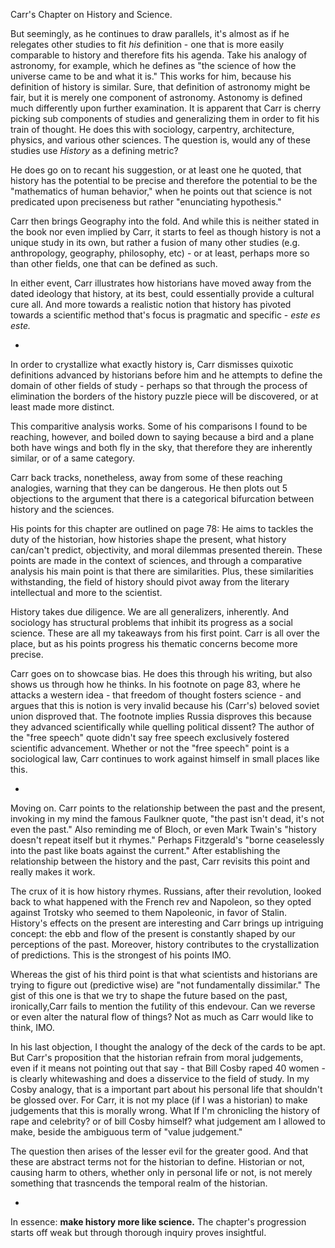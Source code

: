 Carr's Chapter on History and Science. 

But seemingly, as he continues to draw parallels, it's almost as if he relegates other studies to fit *his* definition - one that is more easily comparable to history and therefore fits his agenda. Take his analogy of astronomy, for example, which he defines as "the science of how the universe came to be and what it is." This works for him, because his definition of history is similar. Sure, that definition of astronomy might be fair, but it is merely one component of astronomy. Astonomy is defined much differently upon further examination. It is apparent that Carr is cherry picking sub components of studies and generalizing them in order to fit his train of thought. He does this with sociology, carpentry, architecture, physics, and various other sciences. The question is, would any of these studies use *History* as a defining metric? 

He does go on to recant his suggestion, or at least one he quoted, that history has the potential to be precise and therefore the potential to be the "mathematics of human behavior," when he points out that science is not predicated upon preciseness but rather "enunciating hypothesis."

Carr then brings Geography into the fold. And while this is neither stated in the book nor even implied by Carr, it starts to feel as though history is not a unique study in its own, but rather a fusion of many other studies (e.g. anthropology, geography, philosophy, etc) - or at least, perhaps more so than other fields, one that can be defined as such.

In either event, Carr illustrates how historians have moved away from the dated ideology that history, at its best, could essentially provide a cultural cure all. And more towards a realistic notion that history has pivoted towards a scientific method that's focus is pragmatic and specific - *este es este.* 

- 

In order to crystallize what exactly history is, Carr dismisses quixotic definitions advanced by historians before him and he attempts to define the domain of other fields of study - perhaps so that through the process of elimination the borders of the history puzzle piece will be discovered, or at least made more distinct.  

This comparitive analysis works. Some of his comparisons I found to be reaching, however, and boiled down to saying because a bird and a plane both have wings and both fly in the sky, that therefore they are inherently similar, or of a same category. 

Carr back tracks, nonetheless, away from some of these reaching analogies, warning that they can be dangerous. He then plots out 5 objections to the argument that there is a categorical bifurcation between history and the sciences. 

His points for this chapter are outlined on page 78: He aims to tackles the duty of the historian, how histories shape the present, what history can/can't predict, objectivity, and moral dilemmas presented therein. These points are made in the context of sciences, and through a comparative analysis his main point is that there are similarities. Plus, these similarities withstanding, the field of history should pivot away from the literary intellectual and more to the scientist. 

History takes due diligence. We are all generalizers, inherently. And sociology has structural problems that inhibit its progress as a social science. These are all my takeaways from his first point. Carr is all over the place, but as his points progress his thematic concerns become more precise.  

Carr goes on to showcase bias. He does this through his writing, but also shows us through how he thinks. In his footnote on page 83, where he attacks a western idea - that freedom of thought fosters science - and argues that this is notion is very invalid because his (Carr's) beloved soviet union disproved that. The footnote implies Russia disproves this because they advanced scientifically while quelling political dissent? The author of the "free speech" quote didn't say free speech exclusively fostered scientific advancement. Whether or not the "free speech" point is a sociological law, Carr continues to work against himself in small places like this. 

- 

Moving on. Carr points to the relationship between the past and the present, invoking in my mind the famous Faulkner quote, "the past isn't dead, it's not even the past." Also reminding me of Bloch, or even Mark Twain's "history doesn't repeat itself but it rhymes." Perhaps Fitzgerald's "borne ceaselessly into the past like boats against the current." After establishing the relationship between the history and the past, Carr revisits this point and really makes it work.

The crux of it is how history rhymes. Russians, after their revolution, looked back to what happened with the French rev and Napoleon, so they opted against Trotsky who seemed to them Napoleonic, in favor of Stalin. History's effects on the present are interesting and Carr brings up intriguing concept: the ebb and flow of the present is constantly shaped by our perceptions of the past. Moreover, history contributes to the crystallization of predictions. This is the strongest of his points IMO. 

Whereas the gist of his third point is that what scientists and historians are trying to figure out (predictive wise) are "not fundamentally dissimilar." The gist of this one is that we try to shape the future based on the past, ironically,Carr fails to mention the futility of this endevour. Can we reverse or even alter the natural flow of things? Not as much as Carr would like to think, IMO. 

In his last objection, I thought the analogy of the deck of the cards to be apt. But Carr's proposition that the historian refrain from moral judgements, even if it means not pointing out that say - that Bill Cosby raped 40 women - is clearly whitewashing and does a disservice to the field of study. In my Cosby analogy, that is a important part about his personal life that shouldn't be glossed over. For Carr, it is not my place (if I was a historian) to make judgements that this is morally wrong. What If I'm chronicling the history of rape and celebrity? or of bill Cosby himself? what judgement am I allowed to make, beside the ambiguous term of "value judgement." 

The question then arises of the lesser evil for the greater good. And that these are abstract terms not for the historian to define. Historian or not, causing harm to others, whether only in personal life or not, is not merely something that trasncends the temporal realm of the historian. 

- 

In essence: **make history more like science.** The chapter's progression starts off weak but through thorough inquiry proves insightful.  
